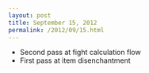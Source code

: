 ```yaml
---
layout: post
title: September 15, 2012
permalink: /2012/09/15.html
---
```


* Second pass at fight calculation flow
* First pass at item disenchantment
